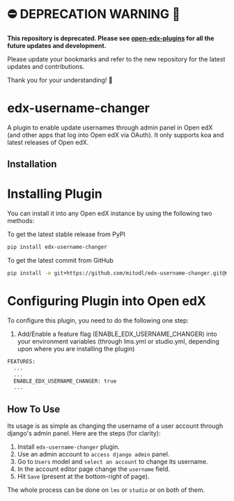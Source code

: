 # ⛔️ DEPRECATION WARNING 🚨

**This repository is deprecated. Please see [open-edx-plugins](https://github.com/mitodl/open-edx-plugins/tree/main/src/edx_username_changer) for all the future updates and development.**

Please update your bookmarks and refer to the new repository for the latest updates and contributions.

Thank you for your understanding! 🙌

# edx-username-changer
A plugin to enable update usernames through admin panel in Open edX (and other apps that log into Open edX via OAuth). It only supports koa and latest releases of Open edX.

## Installation

# Installing Plugin
You can install it into any Open edX instance by using the following two methods:

To get the latest stable release from PyPI

```bash
pip install edx-username-changer
```

To get the latest commit from GitHub

```bash
pip install -e git+https://github.com/mitodl/edx-username-changer.git@master#egg=edx-username-changer
```
# Configuring Plugin into Open edX
To configure this plugin, you need to do the following one step:

1) Add/Enable a feature flag (ENABLE_EDX_USERNAME_CHANGER) into your environment variables (through lms.yml or studio.yml, depending upon where you are installing the plugin)
```bash
FEATURES:
  ...
  ...
  ENABLE_EDX_USERNAME_CHANGER: true
  ...
```

## How To Use
Its usage is as simple as changing the username of a user account through django's admin panel.
Here are the steps (for clarity):

1) Install `edx-username-changer` plugin.
2) Use an admin account to `access django admin` panel.
3) Go to `Users` model and `select an account` to change its username.
4) In the account editor page change the `username` field.
5) Hit `Save` (present at the bottom-right of page).

The whole process can be done on `lms` or `studio` or on both of them.
